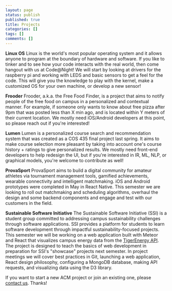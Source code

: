 ```yaml
---
layout: page
status: publish
published: true
title: Projects
categories: []
tags: []
comments: []
---
```

**Linux OS**
Linux is the world's most popular operating system and it allows anyone to program at the boundary of hardware and software. If you like to tinker and to see how your code interacts with the real world, then come hangout with us at Code@Night! We will start by looking at drivers for the raspberry pi and working with LEDS and basic sensors to get a feel for the code. This will give you the knowledge to play with the kernel, make a customized OS for your own machine, or develop a new sensor!

**Frooder**
Frooder, a.k.a. the Free Food Finder, is a project that aims to notify people of the free food on campus in a personalized and contextual manner. For example, if someone only wants to know about free pizza after 9pm that was posted less than X min ago, and is located within Y meters of their current location. We mostly need iOS/Android developers at this point, so please reach out if you're interested!

**Lumen**
Lumen is a personalized course search and recommendation system that was created as a COS 435 final project last spring. It aims to make course selection more pleasant by taking into account one's course history + ratings to give personalized results. We mostly need front-end developers to help redesign the UI, but if you're interested in IR, ML, NLP, or graphical models, you're welcome to contribute as well!

**ProvaSport**
ProvaSport aims to build a digital community for amateur athletes via tournament management tools, gamified achievements, wearable connectivity and intelligent matchmaking. iOS and Android prototypes were completed in May in React Native. This semester we are looking to roll out matchmaking and scheduling algorithms, overhaul the design and some backend components and engage and test with our customers in the field.

**Sustainable Software Initiative**
The Sustainable Software Initiative (SSI) is a student group committed to addressing campus sustainability challenges through software applications. SSI provides a platform for students to learn software development through impactful sustainability-focused projects. This semester we will be working on a web application built with Meteor and React that visualizes campus energy data from the [TigerEnergy API](https://tiger-energy.appspot.com/data-download?mc_cid=99b18771f0&mc_eid=36b14276ee). The project is designed to teach the basics of web development in preparation for SSI's "showcase" projects next semester. In project meetings we will cover best practices in Git, launching a web application, React design philosophy, configuring a MongoDB database, making API requests, and visualizing data using the D3 library.

If you want to start a new ACM project or join an existing one, please [contact us](/contact/index.html). Thanks!
